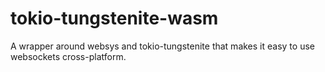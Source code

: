 # tokio-tungstenite-wasm
A wrapper around websys and tokio-tungstenite that makes it easy to use websockets cross-platform.
